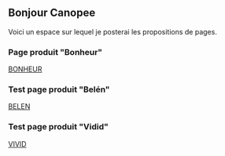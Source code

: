 ## Bonjour Canopee
Voici un espace sur lequel je posterai les propositions de pages.

### Page produit "Bonheur"

[BONHEUR](BONHEUR_1.html)

### Test page produit "Belén"

[BELEN](belen/BELEN.html)

### Test page produit "Vidid"

[VIVID](vivid/vivid.html)

